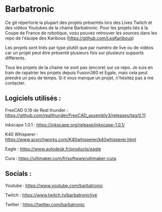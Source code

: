 # Barbatronic

Ce git répertorie la plupart des projets présentés lors des Lives Twitch et des vidéos Youtubes de la chaine Barbatronic. Pour les projets liés à la Coupe de France de robotique, vosu pouvez retrouver les sources dans les repo de l'éauipe des Karibous (https://github.com/LesKaribous)

Les projets sont triés par type plutôt que par numéro de live ou de vidéos car un projet peut être présenté plusieurs fois sur plusieurs supports différents.

Tous les projets de la chaine ne sont pas (encore) sur ce repo. Je suis en train de rapatrier les projets depuis Fusion360 et Egale, mais cela peut prendre un peu de temps. Si il vous manque un projet, n'hésitez pas à me contacter.

## Logiciels utilisés :

FreeCAD 0.19 de Real thunder : https://github.com/realthunder/FreeCAD_assembly3/releases/tag/0.11

Inkscape 1.0.1 : https://inkscape.org/release/inkscape-1.0.1/

K40 Whisperer : https://www.scorchworks.com/K40whisperer/k40whisperer.html

Eagle : https://www.autodesk.fr/products/eagle

Cura : https://ultimaker.com/fr/software/ultimaker-cura

## Socials :

Youtube   : https://www.youtube.com/barbatronic

Twitch    : https://www.twitch.tv/barbatroniclive

Twitter   : https://twitter.com/barbatronic

